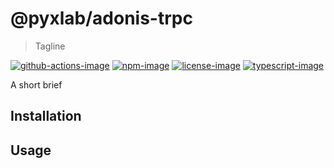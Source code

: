 # @pyxlab/adonis-trpc
> Tagline

[![github-actions-image]][github-actions-url] [![npm-image]][npm-url] [![license-image]][license-url] [![typescript-image]][typescript-url]

A short brief

## Installation

## Usage

[github-actions-image]: https://github.com/adonis-trpc/actions/workflows/test.yml
[github-actions-url]: https://img.shields.io/github/workflow/status/adonis-trpc/test?style=for-the-badge "github-actions"

[npm-image]: https://img.shields.io/npm/v/@pyxlab/adonis-trpc.svg?style=for-the-badge&logo=npm
[npm-url]: https://npmjs.org/package/@pyxlab/adonis-trpc "npm"

[license-image]: https://img.shields.io/npm/l/@pyxlab/adonis-trpc?color=blueviolet&style=for-the-badge
[license-url]: LICENSE.md "license"

[typescript-image]: https://img.shields.io/badge/Typescript-294E80.svg?style=for-the-badge&logo=typescript
[typescript-url]:  "typescript"
